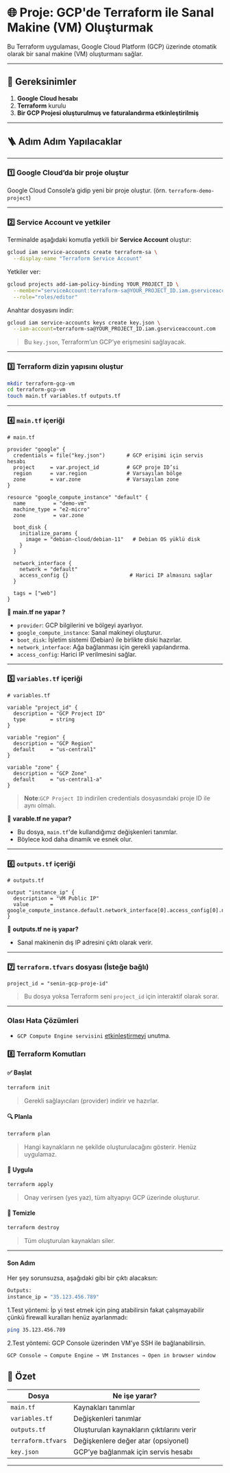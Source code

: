 # 🌐 Proje: GCP'de Terraform ile Sanal Makine (VM) Oluşturmak

Bu Terraform uygulaması, Google Cloud Platform (GCP) üzerinde otomatik olarak bir sanal makine (VM) oluşturmanı sağlar.

---

## 🔧 Gereksinimler

1. **Google Cloud hesabı**
2. **Terraform** kurulu
3. **Bir GCP Projesi oluşturulmuş ve faturalandırma etkinleştirilmiş**

---

## 🪜 Adım Adım Yapılacaklar

---

### 1️⃣ Google Cloud’da bir proje oluştur

Google Cloud Console’a gidip yeni bir proje oluştur. (örn. `terraform-demo-project`)

---

### 2️⃣ Service Account ve yetkiler

Terminalde aşağıdaki komutla yetkili bir **Service Account** oluştur:

```bash
gcloud iam service-accounts create terraform-sa \
  --display-name "Terraform Service Account"
```

Yetkiler ver:

```bash
gcloud projects add-iam-policy-binding YOUR_PROJECT_ID \
  --member="serviceAccount:terraform-sa@YOUR_PROJECT_ID.iam.gserviceaccount.com" \
  --role="roles/editor"
```

Anahtar dosyasını indir:

```bash
gcloud iam service-accounts keys create key.json \
  --iam-account=terraform-sa@YOUR_PROJECT_ID.iam.gserviceaccount.com
```

> Bu `key.json`, Terraform’un GCP’ye erişmesini sağlayacak.

---

### 3️⃣ Terraform dizin yapısını oluştur

```bash
mkdir terraform-gcp-vm
cd terraform-gcp-vm
touch main.tf variables.tf outputs.tf
```

---

### 4️⃣ `main.tf` içeriği

```hcl
# main.tf

provider "google" {
  credentials = file("key.json")       # GCP erişimi için servis hesabı
  project     = var.project_id         # GCP proje ID’si
  region      = var.region             # Varsayılan bölge
  zone        = var.zone               # Varsayılan zone
}

resource "google_compute_instance" "default" {
  name         = "demo-vm"
  machine_type = "e2-micro"
  zone         = var.zone

  boot_disk {
    initialize_params {
      image = "debian-cloud/debian-11"   # Debian OS yüklü disk
    }
  }

  network_interface {
    network = "default"
    access_config {}                    # Harici IP almasını sağlar
  }

  tags = ["web"]
}
```

📌 **main.tf ne yapar ?**

- `provider`: GCP bilgilerini ve bölgeyi ayarlıyor.
- `google_compute_instance`: Sanal makineyi oluşturur.
- `boot_disk`: İşletim sistemi (Debian) ile birlikte diski hazırlar.
- `network_interface`: Ağa bağlanması için gerekli yapılandırma.
- `access_config`: Harici IP verilmesini sağlar.

---

### 5️⃣ `variables.tf` içeriği

```hcl
# variables.tf

variable "project_id" {
  description = "GCP Project ID"
  type        = string
}

variable "region" {
  description = "GCP Region"
  default     = "us-central1"
}

variable "zone" {
  description = "GCP Zone"
  default     = "us-central1-a"
}
```

> **Note**:`GCP Project ID` indirilen credentials dosyasındaki proje ID ile aynı olmalı.

📌 **varable.tf ne yapar?**

- Bu dosya, `main.tf`'de kullandığımız değişkenleri tanımlar.
- Böylece kod daha dinamik ve esnek olur.

---

### 6️⃣ `outputs.tf` içeriği

```hcl
# outputs.tf

output "instance_ip" {
  description = "VM Public IP"
  value       = google_compute_instance.default.network_interface[0].access_config[0].nat_ip
}
```

📌 **outputs.tf ne iş yapar?**

- Sanal makinenin dış IP adresini çıktı olarak verir.

---

### 7️⃣ `terraform.tfvars` dosyası (İsteğe bağlı)

```hcl
project_id = "senin-gcp-proje-id"
```

> Bu dosya yoksa Terraform seni `project_id` için interaktif olarak sorar.

---

### Olası Hata Çözümleri

- `GCP Compute Engine servisini` [etkinleştirmeyi](https://console.cloud.google.com/apis/api/compute.googleapis.com/overview?project=premium-apex-446023-j0&inv=1&invt=Ab2_qw) unutma.

### 8️⃣ Terraform Komutları

#### ✅ Başlat

```bash
terraform init
```

> Gerekli sağlayıcıları (provider) indirir ve hazırlar.

#### 🔍 Planla

```bash
terraform plan
```

> Hangi kaynakların ne şekilde oluşturulacağını gösterir. Henüz uygulamaz.

#### 🚀 Uygula

```bash
terraform apply
```

> Onay verirsen (yes yaz), tüm altyapıyı GCP üzerinde oluşturur.

#### 🧽 Temizle

```bash
terraform destroy
```

> Tüm oluşturulan kaynakları siler.

---

#### Son Adım

Her şey sorunsuzsa, aşağıdaki gibi bir çıktı alacaksın:

```bash
Outputs:
instance_ip = "35.123.456.789"
```

1.Test yöntemi: İp yi test etmek için ping atabilirsin fakat çalışmayabilir çünkü firewall kuralları henüz ayarlanmadı:

```bash
ping 35.123.456.789
```

2.Test yöntemi: GCP Console üzerinden VM'ye SSH ile bağlanabilirsin.

`GCP Console → Compute Engine → VM Instances → Open in browser window`

## 🧠 Özet

| Dosya              | Ne işe yarar?                             |
| ------------------ | ----------------------------------------- |
| `main.tf`          | Kaynakları tanımlar                       |
| `variables.tf`     | Değişkenleri tanımlar                     |
| `outputs.tf`       | Oluşturulan kaynakların çıktılarını verir |
| `terraform.tfvars` | Değişkenlere değer atar (opsiyonel)       |
| `key.json`         | GCP’ye bağlanmak için servis hesabı       |

---
